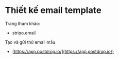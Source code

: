 # Thiết kế email template

Trang tham khảo:

* stripo.email&#x20;

Tạo và gửi thử email mẫu

* [https://app.postdrop.io/](https://app.postdrop.io/)
